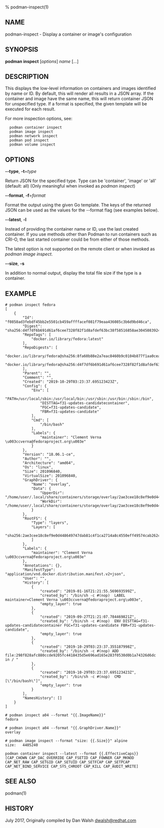 % podman-inspect(1)

## NAME
podman\-inspect - Display a container or image's configuration

## SYNOPSIS
**podman inspect** [*options*] *name* [...]

## DESCRIPTION

This displays the low-level information on containers and images identified by name or ID. By default, this will render
all results in a JSON array. If the container and image have the same name, this will return container JSON for
unspecified type. If a format is specified, the given template will be executed for each result.

For more inspection options, see:

      podman container inspect
      podman image inspect
      podman network inspect
      podman pod inspect
      podman volume inspect


## OPTIONS

**--type**, **-t**=*type*

Return JSON for the specified type.  Type can be 'container', 'image' or 'all' (default: all)
(Only meaningful when invoked as *podman inspect*)

**--format**, **-f**=*format*

Format the output using the given Go template.
The keys of the returned JSON can be used as the values for the --format flag (see examples below).

**--latest**, **-l**

Instead of providing the container name or ID, use the last created container. If you use methods other than Podman
to run containers such as CRI-O, the last started container could be from either of those methods.

The latest option is not supported on the remote client or when invoked as *podman image inspect*.

**--size**, **-s**

In addition to normal output, display the total file size if the type is a container.


## EXAMPLE

```
# podman inspect fedora
[
    {
        "Id": "f0858ad3febdf45bb2e5501cb459affffacef081f79eaa436085c3b6d9bd46ca",
        "Digest": "sha256:d4f7df6b691d61af6cee7328f82f1d8afdef63bc38f58516858ae3045083924a",
        "RepoTags": [
            "docker.io/library/fedora:latest"
        ],
        "RepoDigests": [
            "docker.io/library/fedora@sha256:8fa60b88e2a7eac8460b9c0104b877f1aa0cea7fbc03c701b7e545dacccfb433",
            "docker.io/library/fedora@sha256:d4f7df6b691d61af6cee7328f82f1d8afdef63bc38f58516858ae3045083924a"
        ],
        "Parent": "",
        "Comment": "",
        "Created": "2019-10-29T03:23:37.695123423Z",
        "Config": {
            "Env": [
                "PATH=/usr/local/sbin:/usr/local/bin:/usr/sbin:/usr/bin:/sbin:/bin",
                "DISTTAG=f31-updates-candidatecontainer",
                "FGC=f31-updates-candidate",
                "FBR=f31-updates-candidate"
            ],
            "Cmd": [
                "/bin/bash"
            ],
            "Labels": {
                "maintainer": "Clement Verna \u003ccverna@fedoraproject.org\u003e"
            }
        },
        "Version": "18.06.1-ce",
        "Author": "",
        "Architecture": "amd64",
        "Os": "linux",
        "Size": 201096840,
        "VirtualSize": 201096840,
        "GraphDriver": {
            "Name": "overlay",
            "Data": {
                "UpperDir": "/home/user/.local/share/containers/storage/overlay/2ae3cee18c8ef9e0d448649747dab81c4f1ca2714a8c4550eff49574cab262c9/diff",
                "WorkDir": "/home/user/.local/share/containers/storage/overlay/2ae3cee18c8ef9e0d448649747dab81c4f1ca2714a8c4550eff49574cab262c9/work"
            }
        },
        "RootFS": {
            "Type": "layers",
            "Layers": [
                "sha256:2ae3cee18c8ef9e0d448649747dab81c4f1ca2714a8c4550eff49574cab262c9"
            ]
        },
        "Labels": {
            "maintainer": "Clement Verna \u003ccverna@fedoraproject.org\u003e"
        },
        "Annotations": {},
        "ManifestType": "application/vnd.docker.distribution.manifest.v2+json",
        "User": "",
        "History": [
            {
                "created": "2019-01-16T21:21:55.569693599Z",
                "created_by": "/bin/sh -c #(nop)  LABEL maintainer=Clement Verna \u003ccverna@fedoraproject.org\u003e",
                "empty_layer": true
            },
            {
                "created": "2019-09-27T21:21:07.784469821Z",
                "created_by": "/bin/sh -c #(nop)  ENV DISTTAG=f31-updates-candidatecontainer FGC=f31-updates-candidate FBR=f31-updates-candidate",
                "empty_layer": true
            },
            {
                "created": "2019-10-29T03:23:37.355187998Z",
                "created_by": "/bin/sh -c #(nop) ADD file:298f828afc880ccde9205fc4418435d5e696ad165e283f0530d0b1a74326d6dc in / "
            },
            {
                "created": "2019-10-29T03:23:37.695123423Z",
                "created_by": "/bin/sh -c #(nop)  CMD [\"/bin/bash\"]",
                "empty_layer": true
            }
        ],
        "NamesHistory": []
    }
]
```

```
# podman inspect a04 --format "{{.ImageName}}"
fedora
```

```
# podman inspect a04 --format "{{.GraphDriver.Name}}"
overlay
```

```
# podman image inspect --format "size: {{.Size}}" alpine
size:   4405240
```

```
podman container inspect --latest --format {{.EffectiveCaps}}
[CAP_CHOWN CAP_DAC_OVERRIDE CAP_FSETID CAP_FOWNER CAP_MKNOD CAP_NET_RAW CAP_SETGID CAP_SETUID CAP_SETFCAP CAP_SETPCAP CAP_NET_BIND_SERVICE CAP_SYS_CHROOT CAP_KILL CAP_AUDIT_WRITE]
```

## SEE ALSO
podman(1)

## HISTORY
July 2017, Originally compiled by Dan Walsh <dwalsh@redhat.com>
